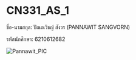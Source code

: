 # CN331_AS_1
ชื่อ-นามสกุล: ปัณณวิชญ์ สังวร (PANNAWIT SANGVORN)

รหัสนักศึกษา: 6210612682

![Pannawit_PIC](https://github.com/6210612682/CN331_AS_1/blob/assets/pannawit_PIC_3.jpg)
